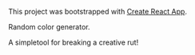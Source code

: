 This project was bootstrapped with [Create React App](https://github.com/facebookincubator/create-react-app).

Random color generator.

A simpletool for breaking a creative rut!
